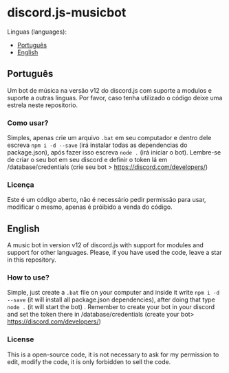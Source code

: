 # discord.js-musicbot

Linguas (languages):
* [Português](#português)
* [English](#english)



## Português
Um bot de música na versão v12 do discord.js com suporte a modulos e suporte a outras linguas.
Por favor, caso tenha utilizado o código deixe uma estrela neste repositorio.

### Como usar?
Simples, apenas crie um arquivo `.bat` em seu computador e dentro dele escreva `npm i -d --save` (irá instalar todas as dependencias do package.json), após fazer isso escreva `node .` (irá iniciar o bot). Lembre-se de criar o seu bot em seu discord e definir o token lá em /database/credentials (crie seu bot > https://discord.com/developers/)

### Licença
Este é um código aberto, não é necessário pedir permissão para usar, modificar o mesmo, apenas é próibido a venda do código.

## English
A music bot in version v12 of discord.js with support for modules and support for other languages.
Please, if you have used the code, leave a star in this repository.

### How to use?
Simple, just create a `.bat` file on your computer and inside it write `npm i -d --save` (it will install all package.json dependencies), after doing that type` node .` (it will start the bot) . Remember to create your bot in your discord and set the token there in /database/credentials (create your bot> https://discord.com/developers/)

### License
This is a open-source code, it is not necessary to ask for my permission to edit, modify the code, it is only forbidden to sell the code.
